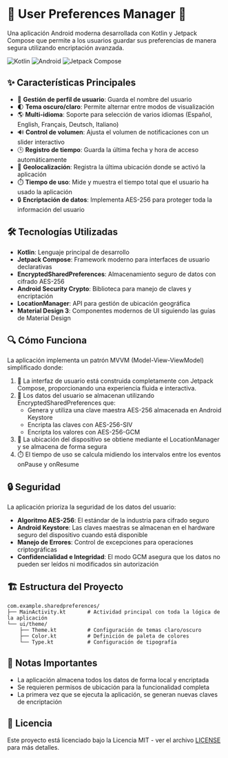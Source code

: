 # 🔐 User Preferences Manager 📱

Una aplicación Android moderna desarrollada con Kotlin y Jetpack Compose que permite a los usuarios guardar sus preferencias de manera segura utilizando encriptación avanzada.

![Kotlin](https://img.shields.io/badge/kotlin-%237F52FF.svg?style=for-the-badge&logo=kotlin&logoColor=white)
![Android](https://img.shields.io/badge/Android-3DDC84?style=for-the-badge&logo=android&logoColor=white)
![Jetpack Compose](https://img.shields.io/badge/Jetpack%20Compose-4285F4.svg?style=for-the-badge&logo=jetpackcompose&logoColor=white)

## ✨ Características Principales

- 👤 **Gestión de perfil de usuario**: Guarda el nombre del usuario
- 🌓 **Tema oscuro/claro**: Permite alternar entre modos de visualización
- 🌎 **Multi-idioma**: Soporte para selección de varios idiomas (Español, English, Français, Deutsch, Italiano)
- 🔊 **Control de volumen**: Ajusta el volumen de notificaciones con un slider interactivo
- 🕒 **Registro de tiempo**: Guarda la última fecha y hora de acceso automáticamente
- 📍 **Geolocalización**: Registra la última ubicación donde se activó la aplicación
- ⏱️ **Tiempo de uso**: Mide y muestra el tiempo total que el usuario ha usado la aplicación
- 🔒 **Encriptación de datos**: Implementa AES-256 para proteger toda la información del usuario

## 🛠️ Tecnologías Utilizadas

- **Kotlin**: Lenguaje principal de desarrollo
- **Jetpack Compose**: Framework moderno para interfaces de usuario declarativas
- **EncryptedSharedPreferences**: Almacenamiento seguro de datos con cifrado AES-256
- **Android Security Crypto**: Biblioteca para manejo de claves y encriptación
- **LocationManager**: API para gestión de ubicación geográfica
- **Material Design 3**: Componentes modernos de UI siguiendo las guías de Material Design

## 🔍 Cómo Funciona

La aplicación implementa un patrón MVVM (Model-View-ViewModel) simplificado donde:

1. 📱 La interfaz de usuario está construida completamente con Jetpack Compose, proporcionando una experiencia fluida e interactiva.
2. 🔐 Los datos del usuario se almacenan utilizando EncryptedSharedPreferences que:
   - Genera y utiliza una clave maestra AES-256 almacenada en Android Keystore
   - Encripta las claves con AES-256-SIV
   - Encripta los valores con AES-256-GCM
3. 📍 La ubicación del dispositivo se obtiene mediante el LocationManager y se almacena de forma segura
4. ⏱️ El tiempo de uso se calcula midiendo los intervalos entre los eventos onPause y onResume

## 🔒 Seguridad

La aplicación prioriza la seguridad de los datos del usuario:

- **Algoritmo AES-256**: El estándar de la industria para cifrado seguro
- **Android Keystore**: Las claves maestras se almacenan en el hardware seguro del dispositivo cuando está disponible
- **Manejo de Errores**: Control de excepciones para operaciones criptográficas
- **Confidencialidad e Integridad**: El modo GCM asegura que los datos no pueden ser leídos ni modificados sin autorización

## 🏗️ Estructura del Proyecto

```
com.example.sharedpreferences/
├── MainActivity.kt       # Actividad principal con toda la lógica de la aplicación
└── ui/theme/
    ├── Theme.kt          # Configuración de temas claro/oscuro
    ├── Color.kt          # Definición de paleta de colores
    └── Type.kt           # Configuración de tipografía
```

## 📝 Notas Importantes

- La aplicación almacena todos los datos de forma local y encriptada
- Se requieren permisos de ubicación para la funcionalidad completa
- La primera vez que se ejecuta la aplicación, se generan nuevas claves de encriptación

## 📄 Licencia

Este proyecto está licenciado bajo la Licencia MIT - ver el archivo [LICENSE](LICENSE) para más detalles.
